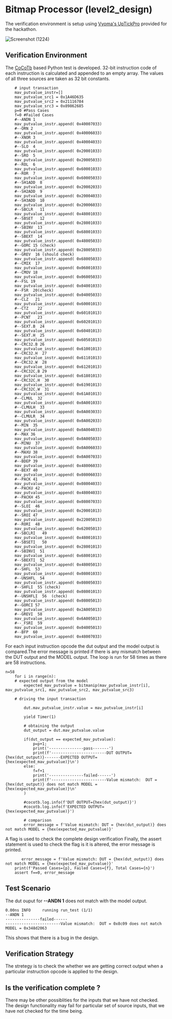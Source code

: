 # Bitmap Processor (level2_design)

The verification environment is setup using [Vyoma's UpTickPro](https://vyomasystems.com) provided for the hackathon.

![Screenshot (1224)](https://user-images.githubusercontent.com/65393666/182023995-40cd1ced-10a0-4b0a-b45f-9ec8cb60bd7d.png)

## Verification Environment

The [CoCoTb](https://www.cocotb.org/) based Python test is developed. 32-bit instruction code of each instruction is calculated and appended to an empty array.
The values of all three sources are taken as 32 bit constants.
```
    # input transaction
    mav_putvalue_instr=[]
    mav_putvalue_src1 = 0x1A46D635
    mav_putvalue_src2 = 0x21116784
    mav_putvalue_src3 = 0x89862685
    p=0 #Pass Cases
    f=0 #Failed Cases
    #--ANDN 1
    mav_putvalue_instr.append( 0x40007033)
    #--ORN 2
    mav_putvalue_instr.append( 0x40006033)
    #--XNOR 3
    mav_putvalue_instr.append( 0x40004033)
    #--SLO  4
    mav_putvalue_instr.append( 0x20001033)
    #--SRO  5
    mav_putvalue_instr.append( 0x20005033)
    #--ROL  6
    mav_putvalue_instr.append( 0x60001033)
    #--ROR  7
    mav_putvalue_instr.append( 0x60005033)
    #--SH1ADD  8
    mav_putvalue_instr.append( 0x20002033)
    #--SH2ADD  9
    mav_putvalue_instr.append( 0x20004033)
    #--SH3ADD  10
    mav_putvalue_instr.append( 0x20006033)
    #--SBCLR   11
    mav_putvalue_instr.append( 0x48001033)
    #--SBSET   12
    mav_putvalue_instr.append( 0x28001033)
    #--SBINV  13
    mav_putvalue_instr.append( 0x68001033)
    #--SBEXT  14
    mav_putvalue_instr.append( 0x48005033)
    #--GORC 15 (check)
    mav_putvalue_instr.append( 0x28005033)
    #--GREV  16 (should check)
    mav_putvalue_instr.append( 0x68005033)
    #--CMIX  17
    mav_putvalue_instr.append( 0x06001033)
    #--CMOV 18
    mav_putvalue_instr.append( 0x06005033)
    #--FSL 19
    mav_putvalue_instr.append( 0x04001033)
    #--FSR  20(check)
    mav_putvalue_instr.append( 0x04005033)
    #--CLZ   21
    mav_putvalue_instr.append( 0x60001013)
    #--CTZ    22
    mav_putvalue_instr.append( 0x60101013)
    #--PCNT   23
    mav_putvalue_instr.append( 0x60201013)
    #--SEXT.B  24
    mav_putvalue_instr.append( 0x60401013)
    #--SEXT.H  25
    mav_putvalue_instr.append( 0x60501013)
    #--CRC32.B 26
    mav_putvalue_instr.append( 0x61001013)
    #--CRC32.H  27
    mav_putvalue_instr.append( 0x61101013)
    #--CRC32.W  28
    mav_putvalue_instr.append( 0x61201013)
    #--CRC32C.B 29
    mav_putvalue_instr.append( 0x61801013)
    #--CRC32C.H  30
    mav_putvalue_instr.append( 0x61901013)
    #--CRC32C.W  31
    mav_putvalue_instr.append( 0x61A01013)
    #--CLMUL  32
    mav_putvalue_instr.append( 0x0A001033)
    #--CLMULH  33
    mav_putvalue_instr.append( 0x0A003033)
    #--CLMULR  34
    mav_putvalue_instr.append( 0x0A002033)
    #--MIN  35
    mav_putvalue_instr.append( 0x0A004033)
    #--MAX 36
    mav_putvalue_instr.append( 0x0A005033)
    #--MINU  37
    mav_putvalue_instr.append( 0x0A006033)
    #--MAXU 38
    mav_putvalue_instr.append( 0x0A007033)
    #--BDEP 39
    mav_putvalue_instr.append( 0x48006033)
    #--BEXT 40
    mav_putvalue_instr.append( 0x08006033)
    #--PACK 41
    mav_putvalue_instr.append( 0x08004033)
    #--PACKU 42
    mav_putvalue_instr.append( 0x48004033)
    #--PACKH 45
    mav_putvalue_instr.append( 0x08007033)
    #--SLOI  46
    mav_putvalue_instr.append( 0x20001013)
    #--SROI 47
    mav_putvalue_instr.append( 0x22005013)
    #--RORI  48
    mav_putvalue_instr.append( 0x62005013)
    #--SBCLRI   49
    mav_putvalue_instr.append( 0x48001013)
    #--SBSETI   50
    mav_putvalue_instr.append( 0x28001013)
    #--SBINVI  51
    mav_putvalue_instr.append( 0x68001013)
    #--SBEXTI  52
    mav_putvalue_instr.append( 0x48005013)
    #--SHFL  53
    mav_putvalue_instr.append( 0x08001033)
    #--UNSHFL  54
    mav_putvalue_instr.append( 0x08005033)
    #--SHFLI  55 (check)
    mav_putvalue_instr.append( 0x08001013)
    #--UNSHFLI  56  (check)
    mav_putvalue_instr.append( 0x08005013)
    #--GORCI 57
    mav_putvalue_instr.append( 0x2A005013)
    #--GREVI  58
    mav_putvalue_instr.append( 0x6A005013)
    #--_FSRI  59
    mav_putvalue_instr.append( 0x04005013)
    #--BFP  60
    mav_putvalue_instr.append( 0x48007033)
```

For each input instruction opcode the dut output and the model output is compared.The error message is printed if there is any mismatch between the DUT output and the MODEL output.
The loop is run for 58 times as there are 58 instructions.
```
n=58
    for i in range(n):
    # expected output from the model
        expected_mav_putvalue = bitmanip(mav_putvalue_instr[i], mav_putvalue_src1, mav_putvalue_src2, mav_putvalue_src3)

    # driving the input transaction
    
        dut.mav_putvalue_instr.value = mav_putvalue_instr[i]
  
        yield Timer(1) 

        # obtaining the output
        dut_output = dut.mav_putvalue.value

        if(dut_output == expected_mav_putvalue):
            p=p+1;
            print('---------------pass-------')
            print(f'------------------------DUT OUTPUT={hex(dut_output)}-------EXPECTED OUTPUT={hex(expected_mav_putvalue)}\n')
        else:
            f=f+1
            print('---------------failed------')
            print(f'------------------------Value mismatch:  DUT = {hex(dut_output)} does not match MODEL = {hex(expected_mav_putvalue)}\n'
        )

        #cocotb.log.info(f'DUT OUTPUT={hex(dut_output)}')
        #cocotb.log.info(f'EXPECTED OUTPUT={hex(expected_mav_putvalue)}')
        
        # comparison
        error_message = f'Value mismatch: DUT = {hex(dut_output)} does not match MODEL = {hex(expected_mav_putvalue)}'
```
A flag is used to check the complete design verification
Finally, the assert statement is used to check the flag is it is altered, the error message is printed.

```
       error_message = f'Value mismatch: DUT = {hex(dut_output)} does not match MODEL = {hex(expected_mav_putvalue)}'
    print(f'Passed Cases={p}, Failed Cases={f}, Total Cases={n}')
    assert f==0, error_message 
```

## Test Scenario

The dut ouput for **--ANDN 1** does not match with the model output.
```
0.00ns INFO     running run_test (1/1)
--ANDN 1
---------------failed------
------------------------Value mismatch:  DUT = 0x8c09 does not match MODEL = 0x348d2063
```
This shows that there is a bug in the design.

## Verification Strategy

The stretegy is to check the whether we are getting correct output when a particular instruction opcode is applied to the design.

## Is the verification complete ?

There may be other possiblities for the inputs that we have not checked. The design functionality may fail for particular set of source inputs, that we have not checked for the time being.
